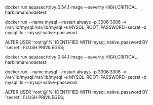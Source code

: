 docker run aquasec/trivy:0.54.1 image --severity HIGH,CRITICAL harbinman/nodetest

docker run --name mysql --restart always -p 3306:3306 -v /var/lib/mysql:/var/lib/mysql -e MYSQL_ROOT_PASSWORD=secret -d mysql:lts --mysql-native-password

ALTER USER 'root'@'%' IDENTIFIED WITH mysql_native_password BY 'secret';
FLUSH PRIVILEGES;

docker run aquasec/trivy:0.54.1 image --severity HIGH,CRITICAL harbinman/nodetest

docker run --name mysql --restart always -p 3306:3306 -v /var/lib/mysql:/var/lib/mysql -e MYSQL_ROOT_PASSWORD=secret -d mysql:lts --mysql-native-password

ALTER USER 'root'@'%' IDENTIFIED WITH mysql_native_password BY 'secret';
FLUSH PRIVILEGES;
